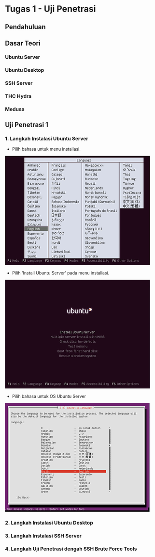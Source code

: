 # Tugas 1 - Uji Penetrasi

## Pendahuluan

## Dasar Teori

### Ubuntu Server

### Ubuntu Desktop

### SSH Server

### THC Hydra

### Medusa

## Uji Penetrasi 1

### 1. Langkah Instalasi Ubuntu Server

- Pilih bahasa untuk menu installasi.

![menu pilih bahasa](https://raw.githubusercontent.com/dns-148/PKSJ/master/Tugas%201/Screenshot/1.pilih_bahasa.PNG)

- Pilih 'Install Ubuntu Server' pada menu installasi.

![menu pilih bahasa](https://raw.githubusercontent.com/dns-148/PKSJ/master/Tugas%201/Screenshot/2.pilih_install_ubuntu_server.PNG)

- Pilih bahasa untuk OS Ubuntu Server

![menu pilih bahasa](https://raw.githubusercontent.com/dns-148/PKSJ/master/Tugas%201/Screenshot/3.pilih_bahasa_ubuntu_server.PNG)

### 2. Langkah Instalasi Ubuntu Desktop

### 3. Langkah Instalasi SSH Server

### 4. Langkah Uji Penetrasi dengah SSH Brute Force Tools

